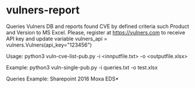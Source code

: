 # vulners-report
Queries Vulners DB and reports found CVE by defined criteria such Product and Version to MS Excel. Please, register at https://vulners.com to receive API key and update variable vulners_api = vulners.Vulners(api_key="123456")

Usage:
 python3 vuln-cve-list-pub.py -i <innputfile.txt> -o <outputfile.xlsx>

Example:
 python3 vuln-single-pub.py -i queries.txt -o test.xlsx
 
Queries Example:
Sharepoint 2016
Moxa EDS*

